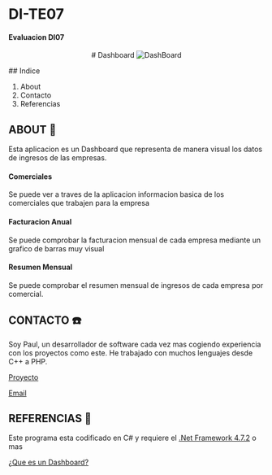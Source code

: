 # DI-TE07
#### Evaluacion DI07
<!-- Logo y nombre -->
<p align="center">
# Dashboard

<img src="https://i.ibb.co/R04SKkv/Dash-Company-Logo.png" alt="DashBoard" border="0" />
</center>
</p>
<!-- Indice -->
## Indice 
<ol>
	<li>About</li>
	<li>Contacto</li>
	<li>Referencias</li>
</ol>

## ABOUT :memo:

<p>Esta aplicacion es un Dashboard que representa de manera visual los datos de ingresos de las empresas. </p>

#### Comerciales

<p>Se puede ver a traves de la aplicacion informacion basica de los comerciales que trabajen para la empresa</p>

#### Facturacion Anual

<p>Se puede comprobar la facturacion mensual de cada empresa mediante un grafico de barras muy visual</p>

#### Resumen Mensual

<p>Se puede comprobar el resumen mensual de ingresos de cada empresa por comercial.</p>



## CONTACTO :telephone:

<p>Soy Paul, un desarrollador de software cada vez mas cogiendo experiencia con los proyectos como este. He trabajado con muchos lenguajes desde C++ a PHP.</p>

<p><a href="https://github.com/TalllPaul/DI-TE07">Proyecto</a></p>

<p><a href="mailto:p.andrews@outlook.es">Email</a></p>
<p></p>

## REFERENCIAS :floppy_disk:

<p>Este programa esta codificado en C# y requiere el <a href="https://dotnet.microsoft.com/download/dotnet-framework/net472"> .Net Framework 4.7.2</a> o mas</p>

<p><a href="https://www.wearemarketing.com/es/blog/que-es-un-dashboard-de-negocios-y-cuales-sus-beneficios.html">¿Que es un Dashboard?</a></p>